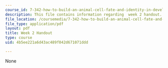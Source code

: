 ```yaml
---
course_id: 7-342-how-to-build-an-animal-cell-fate-and-identity-in-development-and-disease-fall-2017
description: This file contains information regarding  week 2 handout.
file_location: /coursemedia/7-342-how-to-build-an-animal-cell-fate-and-identity-in-development-and-disease-fall-2017/4b5ee221a6d43ac489f042d671071ddd_MIT7_342F17_Week_2_handout.pdf
file_type: application/pdf
layout: pdf
title: Week 2 Handout
type: course
uid: 4b5ee221a6d43ac489f042d671071ddd

---
```

None